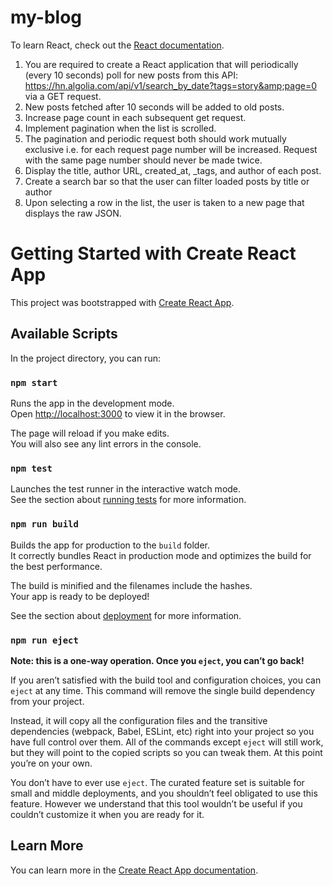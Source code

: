 # my-blog
To learn React, check out the [React documentation](https://reactjs.org/).
1. You are required to create a React application that will periodically (every 10 seconds) poll for new posts from this API: https://hn.algolia.com/api/v1/search_by_date?tags=story&amp;page=0 via a GET request. 
2. New posts fetched after 10 seconds will be added to old posts. 
3. Increase page count in each subsequent get request. 
4. Implement pagination when the list is scrolled.
5. The pagination and periodic request both should work mutually exclusive i.e. for each request page number will be increased. Request with the same page number should never be made twice.
6. Display the title, author URL, created_at, _tags, and author of each post. 
7. Create a search bar so that the user can filter loaded posts by title or author 
8. Upon selecting a row in the list, the user is taken to a new page that displays the raw JSON.


# Getting Started with Create React App

This project was bootstrapped with [Create React App](https://github.com/facebook/create-react-app).

## Available Scripts

In the project directory, you can run:

### `npm start`

Runs the app in the development mode.\
Open [http://localhost:3000](http://localhost:3000) to view it in the browser.

The page will reload if you make edits.\
You will also see any lint errors in the console.

### `npm test`

Launches the test runner in the interactive watch mode.\
See the section about [running tests](https://facebook.github.io/create-react-app/docs/running-tests) for more information.

### `npm run build`

Builds the app for production to the `build` folder.\
It correctly bundles React in production mode and optimizes the build for the best performance.

The build is minified and the filenames include the hashes.\
Your app is ready to be deployed!

See the section about [deployment](https://facebook.github.io/create-react-app/docs/deployment) for more information.

### `npm run eject`

**Note: this is a one-way operation. Once you `eject`, you can’t go back!**

If you aren’t satisfied with the build tool and configuration choices, you can `eject` at any time. This command will remove the single build dependency from your project.

Instead, it will copy all the configuration files and the transitive dependencies (webpack, Babel, ESLint, etc) right into your project so you have full control over them. All of the commands except `eject` will still work, but they will point to the copied scripts so you can tweak them. At this point you’re on your own.

You don’t have to ever use `eject`. The curated feature set is suitable for small and middle deployments, and you shouldn’t feel obligated to use this feature. However we understand that this tool wouldn’t be useful if you couldn’t customize it when you are ready for it.

## Learn More

You can learn more in the [Create React App documentation](https://facebook.github.io/create-react-app/docs/getting-started).

